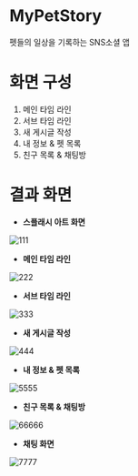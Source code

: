 # MyPetStory
펫들의 일상을 기록하는 SNS소셜 앱

# 화면 구성
1. 메인 타임 라인
2. 서브 타임 라인
3. 새 게시글 작성
4. 내 정보 & 펫 목록
5. 친구 목록 & 채팅방

# 결과 화면

* **스플래시 아트 화면**  

![111](https://user-images.githubusercontent.com/98893006/168512567-52c8b59a-36d3-4211-a840-57a178c96b9f.png)

* **메인 타임 라인**  

![222](https://user-images.githubusercontent.com/98893006/168512575-4e04f8a2-dd29-40ac-be94-80a66e209e8c.png)

* **서브 타임 라인**  

![333](https://user-images.githubusercontent.com/98893006/168512585-2ac018c7-9a06-471c-80b2-77aa771d4342.png)

* **새 게시글 작성**  

![444](https://user-images.githubusercontent.com/98893006/168512600-579fd465-bb1e-46d1-b599-eb08c1de1e35.png)

* **내 정보 & 펫 목록**  

![5555](https://user-images.githubusercontent.com/98893006/168512615-4017abed-20b7-4ee0-a603-798d527a990b.png)

* **친구 목록 & 채팅방**  

![66666](https://user-images.githubusercontent.com/98893006/168512621-e6bb852a-2593-4a6f-8af7-031b789d4664.png)

* **채팅 화면**  

![7777](https://user-images.githubusercontent.com/98893006/168512632-01b7e9e0-fc5f-4efd-996e-7693a3284f29.png)
